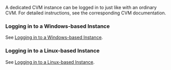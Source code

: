 A dedicated CVM instance can be logged in to just like with an ordinary CVM. For detailed instructions, see the corresponding CVM documentation.

### Logging in to a Windows-based Instance
See [Logging in to a Windows-based Instance](https://cloud.tencent.com/doc/product/213/5435).

### Logging in to a Linux-based Instance
See [Logging in to a Linux-based Instance](https://cloud.tencent.com/doc/product/213/5436).
